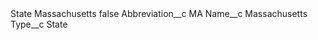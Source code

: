 <?xml version="1.0" encoding="UTF-8"?>
<CustomMetadata xmlns="http://soap.sforce.com/2006/04/metadata" xmlns:xsi="http://www.w3.org/2001/XMLSchema-instance" xmlns:xsd="http://www.w3.org/2001/XMLSchema">
    <label>State Massachusetts</label>
    <protected>false</protected>
    <values>
        <field>Abbreviation__c</field>
        <value xsi:type="xsd:string">MA</value>
    </values>
    <values>
        <field>Name__c</field>
        <value xsi:type="xsd:string">Massachusetts</value>
    </values>
    <values>
        <field>Type__c</field>
        <value xsi:type="xsd:string">State</value>
    </values>
</CustomMetadata>
